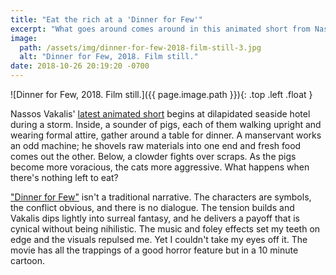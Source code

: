 ```yaml
---
title: "Eat the rich at a 'Dinner for Few'"
excerpt: "What goes around comes around in this animated short from Nassos Vakalis."
image:
  path: /assets/img/dinner-for-few-2018-film-still-3.jpg
  alt: "Dinner for Few, 2018. Film still."
date: 2018-10-26 20:19:20 -0700
---
```


![Dinner for Few, 2018. Film still.]({{ page.image.path }}){: .top .left .float }

Nassos Vakalis' [latest animated short](https://www.itsnicethat.com/articles/nassos-vakalis-dinner-for-few-animation-190918) begins at dilapidated seaside hotel during a storm. Inside, a sounder of pigs, each of them walking upright and wearing formal attire, gather around a table for dinner. A manservant works an odd machine; he shovels raw materials into one end and fresh food comes out the other. Below, a clowder fights over scraps. As the pigs become more voracious, the cats more aggressive. What happens when there's nothing left to eat?

["Dinner for Few"](http://www.dinnerforfew.com/) isn't a traditional narrative. The characters are symbols, the conflict obvious, and there is no dialogue. The tension builds and Vakalis dips lightly into surreal fantasy, and he delivers a payoff that is cynical without being nihilistic. The music and foley effects set my teeth on edge and the visuals repulsed me. Yet I couldn't take my eyes off it. The movie has all the trappings of a good horror feature but in a 10 minute cartoon. 
